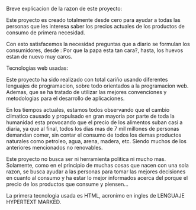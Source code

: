 Breve explicacion de la razon de este proyecto:

Este proyecto es creado totalmente desde cero para ayudar a todas las personas
que les interesa saber los precios actuales de los productos de consumo de primera
necesidad.

Con esto satisfacemos la necesidad preguntas que a diario se formulan los
consumidores, desde : Por que la papa esta tan cara?, hasta, los huevos estan de
nuevo muy caros.

Tecnologias web usadas:

Este proyecto ha sido realizado con total cariño usando diferentes lenguajes de
programacion, sobre todo orientados a la programacion web. Ademas, que se ha
tratado de utilizar las mejores convenciones y metodologias para el desarrollo
de aplicaciones.

En los tiempos actuales, estamos todos observando que el cambio climatico
causado y propulsado en gran mayoria por parte de toda la humanidad esta
provocando que el precio de los alimentos suban casi a diaria, ya que al final,
todos los dias mas de 7 mil millones de personas demandan comer, sin contar el
consumo de todos los demas productos naturales como petroleo, agua, arena, madera,
etc. Siendo muchos de los anteriores mencionados no renovables.

Este proyecto no busca ser ni herramienta politica ni mucho mas. Solamente,
como en el principio de muchas cosas que nacen con una sola razon, se busca ayudar
a las personas para tomar las mejores decisiones en cuanto al consumo y ha
estar lo mejor informados acerca del porque el precio de los productos que
consume y piensen...

La primera tecnologia usada es HTML, acronimo en ingles de LENGUAJE HYPERTEXT
MARKED.
